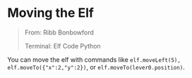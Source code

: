 # Moving the Elf

> From: Ribb Bonbowford
> 
> Terminal: Elf Code Python

You can move the elf with commands like ```elf.moveLeft(5), elf.moveTo({"x":2,"y":2})```, or ```elf.moveTo(lever0.position)```.